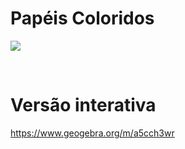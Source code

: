 # Papéis Coloridos

![](preview.png)

<br>

# Versão interativa

https://www.geogebra.org/m/a5cch3wr